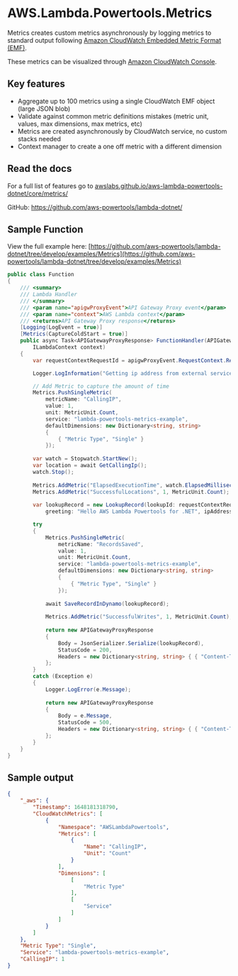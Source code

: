 # AWS.Lambda.Powertools.Metrics

Metrics creates custom metrics asynchronously by logging metrics to standard output following [Amazon CloudWatch Embedded Metric Format (EMF)](https://docs.aws.amazon.com/AmazonCloudWatch/latest/monitoring/CloudWatch_Embedded_Metric_Format.html).

These metrics can be visualized through [Amazon CloudWatch Console](https://aws.amazon.com/cloudwatch/).

## Key features

* Aggregate up to 100 metrics using a single CloudWatch EMF object (large JSON blob)
* Validate against common metric definitions mistakes (metric unit, values, max dimensions, max metrics, etc)
* Metrics are created asynchronously by CloudWatch service, no custom stacks needed
* Context manager to create a one off metric with a different dimension

## Read the docs

For a full list of features go to [awslabs.github.io/aws-lambda-powertools-dotnet/core/metrics/](awslabs.github.io/aws-lambda-powertools-dotnet/core/metrics/)

GitHub: https://github.com/aws-powertools/lambda-dotnet/

## Sample Function

View the full example here: [https://github.com/aws-powertools/lambda-dotnet/tree/develop/examples/Metrics](https://github.com/aws-powertools/lambda-dotnet/tree/develop/examples/Metrics)

```csharp
public class Function
{
    /// <summary>
    /// Lambda Handler
    /// </summary>
    /// <param name="apigwProxyEvent">API Gateway Proxy event</param>
    /// <param name="context">AWS Lambda context</param>
    /// <returns>API Gateway Proxy response</returns>
    [Logging(LogEvent = true)]
    [Metrics(CaptureColdStart = true)]
    public async Task<APIGatewayProxyResponse> FunctionHandler(APIGatewayProxyRequest apigwProxyEvent,
        ILambdaContext context)
    {
        var requestContextRequestId = apigwProxyEvent.RequestContext.RequestId;

        Logger.LogInformation("Getting ip address from external service");

        // Add Metric to capture the amount of time 
        Metrics.PushSingleMetric(
            metricName: "CallingIP",
            value: 1,
            unit: MetricUnit.Count,
            service: "lambda-powertools-metrics-example",
            defaultDimensions: new Dictionary<string, string>
            {
                { "Metric Type", "Single" }
            });
        
        var watch = Stopwatch.StartNew();
        var location = await GetCallingIp();
        watch.Stop();
        
        Metrics.AddMetric("ElapsedExecutionTime", watch.ElapsedMilliseconds, MetricUnit.Milliseconds);
        Metrics.AddMetric("SuccessfulLocations", 1, MetricUnit.Count);
        
        var lookupRecord = new LookupRecord(lookupId: requestContextRequestId,
            greeting: "Hello AWS Lambda Powertools for .NET", ipAddress: location);

        try
        {
            Metrics.PushSingleMetric(
                metricName: "RecordsSaved",
                value: 1,
                unit: MetricUnit.Count,
                service: "lambda-powertools-metrics-example",
                defaultDimensions: new Dictionary<string, string>
                {
                    { "Metric Type", "Single" }
                });
            
            await SaveRecordInDynamo(lookupRecord);
            
            Metrics.AddMetric("SuccessfulWrites", 1, MetricUnit.Count);
            
            return new APIGatewayProxyResponse
            {
                Body = JsonSerializer.Serialize(lookupRecord),
                StatusCode = 200,
                Headers = new Dictionary<string, string> { { "Content-Type", "application/json" } }
            };
        }
        catch (Exception e)
        {
            Logger.LogError(e.Message);
            
            return new APIGatewayProxyResponse
            {
                Body = e.Message,
                StatusCode = 500,
                Headers = new Dictionary<string, string> { { "Content-Type", "application/json" } }
            };
        }
    }
}
```

## Sample output

```json
{
    "_aws": {
        "Timestamp": 1648181318790,
        "CloudWatchMetrics": [
            {
                "Namespace": "AWSLambdaPowertools",
                "Metrics": [
                    {
                        "Name": "CallingIP",
                        "Unit": "Count"
                    }
                ],
                "Dimensions": [
                    [
                        "Metric Type"
                    ],
                    [
                        "Service"
                    ]
                ]
            }
        ]
    },
    "Metric Type": "Single",
    "Service": "lambda-powertools-metrics-example",
    "CallingIP": 1
}
```
